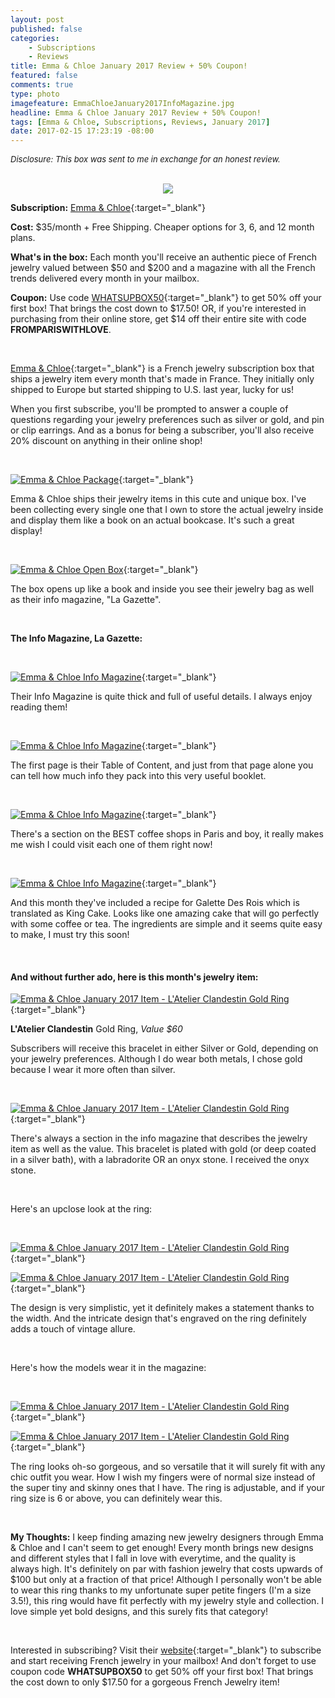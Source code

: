 ```yaml
---
layout: post
published: false
categories: 
    - Subscriptions
    - Reviews
title: Emma & Chloe January 2017 Review + 50% Coupon!
featured: false
comments: true
type: photo
imagefeature: EmmaChloeJanuary2017InfoMagazine.jpg
headline: Emma & Chloe January 2017 Review + 50% Coupon!
tags: [Emma & Chloe, Subscriptions, Reviews, January 2017]
date: 2017-02-15 17:23:19 -08:00
---
```


<i><font size="2">Disclosure: This box was sent to me in exchange for an honest review.</font></i>

<br>

<center><a target="_blank" href="http://shareasale.com/r.cfm?b=879944&amp;u=1115177&amp;m=65239&amp;urllink=&amp;afftrack="><img src="http://static.shareasale.com/image/65239/Logo_00.png" border="0" />
</a></center>

**Subscription:** [Emma & Chloe](http://www.shareasale.com/r.cfm?B=852386&U=1115177&M=65239&urllink=){:target="_blank"}

**Cost:** $35/month + Free Shipping. Cheaper options for 3, 6, and 12 month plans.

**What's in the box:** Each month you'll receive an authentic piece of French jewelry valued between $50 and $200 and a magazine with all the French trends delivered every month in your mailbox.

**Coupon:** Use code [WHATSUPBOX50](https://account.shareasale.com/a-getmerchantcode.cfm?merchantId=65239https://us.emma-chloe.com/pages/valentines-day-from-paris){:target="_blank"} to get 50% off your first box! That brings the cost down to $17.50! OR, if you're interested in purchasing from their online store, get $14 off their entire site with code <b>FROMPARISWITHLOVE</b>.

<br>

[Emma & Chloe](http://www.shareasale.com/r.cfm?B=852386&U=1115177&M=65239&urllink=){:target="_blank"} is a French jewelry subscription box that ships a jewelry item every month that's made in France. They initially only shipped to Europe but started shipping to U.S. last year, lucky for us!

When you first subscribe, you'll be prompted to answer a couple of questions regarding your jewelry preferences such as silver or gold, and pin or clip earrings. And as a bonus for being a subscriber, you'll also receive 20% discount on anything in their online shop!

<br>

[![Emma & Chloe Package](http://whatsupmailbox.com/images/EmmaChloeJanuary2017Box.jpg)](http://www.shareasale.com/r.cfm?B=852386&U=1115177&M=65239&urllink=){:target="_blank"}

Emma & Chloe ships their jewelry items in this cute and unique box. I've been collecting every single one that I own to store the actual jewelry inside and display them like a book on an actual bookcase. It's such a great display!

<br>

[![Emma & Chloe Open Box](http://whatsupmailbox.com/images/EmmaChloeJanuary2017OpenBox.jpg)](http://www.shareasale.com/r.cfm?B=852386&U=1115177&M=65239&urllink=){:target="_blank"}
 
The box opens up like a book and inside you see their jewelry bag as well as their info magazine, "La Gazette".

<br>

**The Info Magazine, La Gazette:**

<br>

[![Emma & Chloe Info Magazine](http://whatsupmailbox.com/images/EmmaChloeJanuary2017InfoMagazine.jpg)](http://www.shareasale.com/r.cfm?B=852386&U=1115177&M=65239&urllink=){:target="_blank"}

Their Info Magazine is quite thick and full of useful details. I always enjoy reading them!

<br>

[![Emma & Chloe Info Magazine](http://whatsupmailbox.com/images/EmmaChloeJanuary2017InfoMagazine02.jpg)](http://www.shareasale.com/r.cfm?B=852386&U=1115177&M=65239&urllink=){:target="_blank"}

The first page is their Table of Content, and just from that page alone you can tell how much info they pack into this very useful booklet.

<br>

[![Emma & Chloe Info Magazine](http://whatsupmailbox.com/images/EmmaChloeJanuary2017InfoMagazine03.jpg)](http://www.shareasale.com/r.cfm?B=852386&U=1115177&M=65239&urllink=){:target="_blank"}

There's a section on the BEST coffee shops in Paris and boy, it really makes me wish I could visit each one of them right now!

<br>

[![Emma & Chloe Info Magazine](http://whatsupmailbox.com/images/EmmaChloeJanuary2017InfoMagazine04.jpg)](http://www.shareasale.com/r.cfm?B=852386&U=1115177&M=65239&urllink=){:target="_blank"}

And this month they've included a recipe for Galette Des Rois which is translated as King Cake. Looks like one amazing cake that will go perfectly with some coffee or tea. The ingredients are simple and it seems quite easy to make, I must try this soon!

<br>

<H4>And without further ado, here is this month's jewelry item:</H4>

[![Emma & Chloe January 2017 Item - L'Atelier Clandestin Gold Ring](http://whatsupmailbox.com/images/EmmaChloeJanuary2017LAtelierClandestinGoldRing.jpg)](http://www.shareasale.com/r.cfm?B=852386&U=1115177&M=65239&urllink=){:target="_blank"}

**L'Atelier Clandestin** Gold Ring, *Value $60*

Subscribers will receive this bracelet in either Silver or Gold, depending on your jewelry preferences. Although I do wear both metals, I chose gold because I wear it more often than silver.

<br>

[![Emma & Chloe January 2017 Item - L'Atelier Clandestin Gold Ring](http://whatsupmailbox.com/images/EmmaChloeJanuary2017LAtelierClandestinRingInfo.jpg)](http://www.shareasale.com/r.cfm?B=852386&U=1115177&M=65239&urllink=){:target="_blank"}

There's always a section in the info magazine that describes the jewelry item as well as the value. This bracelet is plated with gold (or deep coated in a silver bath), with a labradorite OR an onyx stone. I received the onyx stone.

<br>

Here's an upclose look at the ring:

<br>

[![Emma & Chloe January 2017 Item - L'Atelier Clandestin Gold Ring](http://whatsupmailbox.com/images/EmmaChloeJanuary2017LAtelierClandestinGoldRing02.jpg)](http://www.shareasale.com/r.cfm?B=852386&U=1115177&M=65239&urllink=){:target="_blank"}

[![Emma & Chloe January 2017 Item - L'Atelier Clandestin Gold Ring](http://whatsupmailbox.com/images/EmmaChloeJanuary2017LAtelierClandestinGoldRing03.jpg)](http://www.shareasale.com/r.cfm?B=852386&U=1115177&M=65239&urllink=){:target="_blank"}

The design is very simplistic, yet it definitely makes a statement thanks to the width. And the intricate design that's engraved on the ring definitely adds a touch of vintage allure.

<br>

Here's how the models wear it in the magazine:

<br>

[![Emma & Chloe January 2017 Item - L'Atelier Clandestin Gold Ring](http://whatsupmailbox.com/images/EmmaChloeJanuary2017LAtelierClandestinGoldRing04.jpg)](http://www.shareasale.com/r.cfm?B=852386&U=1115177&M=65239&urllink=){:target="_blank"}

[![Emma & Chloe January 2017 Item - L'Atelier Clandestin Gold Ring](http://whatsupmailbox.com/images/EmmaChloeJanuary2017LAtelierClandestinGoldRing05.jpg)](http://www.shareasale.com/r.cfm?B=852386&U=1115177&M=65239&urllink=){:target="_blank"}

The ring looks oh-so gorgeous, and so versatile that it will surely fit with any chic outfit you wear. How I wish my fingers were of normal size instead of the super tiny and skinny ones that I have. The ring is adjustable, and if your ring size is 6 or above, you can definitely wear this.

<br>


<i class="icon-exclamation-sign"></i> **My Thoughts:** I keep finding amazing new jewelry designers through Emma & Chloe and I can't seem to get enough! Every month brings new designs and different styles that I fall in love with everytime, and the quality is always high. It's definitely on par with fashion jewelry that costs upwards of $100 but only at a fraction of that price! Although I personally won't be able to wear this ring thanks to my unfortunate super petite fingers (I'm a size 3.5!), this ring would have fit perfectly with my jewelry style and collection. I love simple yet bold designs, and this surely fits that category!

<br>

Interested in subscribing? Visit their [website](http://www.shareasale.com/r.cfm?B=852386&U=1115177&M=65239&urllink=){:target="_blank"} to subscribe and start receiving French jewelry in your mailbox! And don't forget to use coupon code **WHATSUPBOX50** to get 50% off your first box! That brings the cost down to only $17.50 for a gorgeous French Jewelry item!
